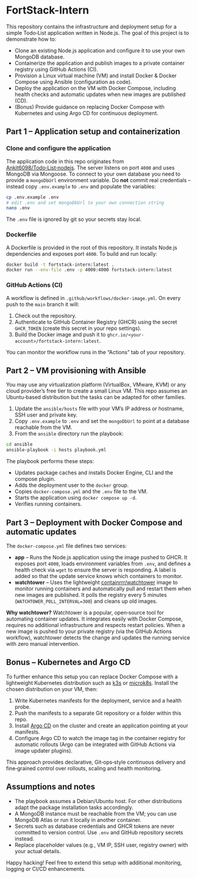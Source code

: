 # FortStack-Intern

This repository contains the infrastructure and deployment setup for a simple
Todo‑List application written in Node.js.  The goal of this project is to
demonstrate how to:

- Clone an existing Node.js application and configure it to use your own
  MongoDB database.
- Containerize the application and publish images to a private container
  registry using GitHub Actions (CI).
- Provision a Linux virtual machine (VM) and install Docker & Docker Compose
  using Ansible (configuration as code).
- Deploy the application on the VM with Docker Compose, including health
  checks and automatic updates when new images are published (CD).
- (Bonus) Provide guidance on replacing Docker Compose with Kubernetes and
  using Argo CD for continuous deployment.

## Part 1 – Application setup and containerization

### Clone and configure the application

The application code in this repo originates from
[Ankit6098/Todo‑List‑nodejs](https://github.com/Ankit6098/Todo-List-nodejs).
The server listens on port `4000` and uses MongoDB via Mongoose.  To connect
to your own database you need to provide a `mongoDbUrl` environment
variable.  Do **not** commit real credentials – instead copy `.env.example` to
`.env` and populate the variables:

```sh
cp .env.example .env
# edit .env and set mongoDbUrl to your own connection string
nano .env
```

The `.env` file is ignored by git so your secrets stay local.

### Dockerfile

A Dockerfile is provided in the root of this repository.  It installs Node.js
dependencies and exposes port `4000`.  To build and run locally:

```sh
docker build -t fortstack-intern:latest .
docker run --env-file .env -p 4000:4000 fortstack-intern:latest
```

### GitHub Actions (CI)

A workflow is defined in `.github/workflows/docker-image.yml`.  On every push
to the `main` branch it will:

1. Check out the repository.
2. Authenticate to GitHub Container Registry (GHCR) using the secret
   `GHCR_TOKEN` (create this secret in your repo settings).
3. Build the Docker image and push it to
   `ghcr.io/<your-account>/fortstack-intern:latest`.

You can monitor the workflow runs in the “Actions” tab of your repository.

## Part 2 – VM provisioning with Ansible

You may use any virtualization platform (VirtualBox, VMware, KVM) or any cloud
provider’s free tier to create a small Linux VM.  This repo assumes an
Ubuntu‑based distribution but the tasks can be adapted for other families.

1. Update the `ansible/hosts` file with your VM’s IP address or hostname,
   SSH user and private key.
2. Copy `.env.example` to `.env` and set the `mongoDbUrl` to point at a
   database reachable from the VM.
3. From the `ansible` directory run the playbook:

```sh
cd ansible
ansible-playbook -i hosts playbook.yml
```

The playbook performs these steps:

- Updates package caches and installs Docker Engine, CLI and the compose
  plugin.
- Adds the deployment user to the `docker` group.
- Copies `docker-compose.yml` and the `.env` file to the VM.
- Starts the application using `docker compose up -d`.
- Verifies running containers.

## Part 3 – Deployment with Docker Compose and automatic updates

The `docker-compose.yml` file defines two services:

- **app** – Runs the Node.js application using the image pushed to GHCR.
  It exposes port `4000`, loads environment variables from `.env`, and
  defines a health check via `wget` to ensure the server is responding.
  A label is added so that the update service knows which containers to
  monitor.
- **watchtower** – Uses the lightweight
  [containrrr/watchtower](https://containrrr.dev/watchtower/) image to
  monitor running containers and automatically pull and restart them when
  new images are published.  It polls the registry every 5 minutes
  (`WATCHTOWER_POLL_INTERVAL=300`) and cleans up old images.

**Why watchtower?**  Watchtower is a popular, open‑source tool for
automating container updates.  It integrates easily with Docker Compose,
requires no additional infrastructure and respects restart policies.
When a new image is pushed to your private registry (via the GitHub Actions
workflow), watchtower detects the change and updates the running service
with zero manual intervention.

## Bonus – Kubernetes and Argo CD

To further enhance this setup you can replace Docker Compose with a
lightweight Kubernetes distribution such as
[k3s](https://k3s.io/) or [microk8s](https://microk8s.io/).  Install the
chosen distribution on your VM, then:

1. Write Kubernetes manifests for the deployment, service and a health
   probe.
2. Push the manifests to a separate Git repository or a folder within
   this repo.
3. Install [Argo CD](https://argo-cd.readthedocs.io/) on the cluster and
   create an application pointing at your manifests.
4. Configure Argo CD to watch the image tag in the container registry for
   automatic rollouts (Argo can be integrated with GitHub Actions via
   image updater plugins).

This approach provides declarative, Git‑ops‑style continuous delivery and
fine‑grained control over rollouts, scaling and health monitoring.

## Assumptions and notes

- The playbook assumes a Debian/Ubuntu host.  For other distributions
  adapt the package installation tasks accordingly.
- A MongoDB instance must be reachable from the VM; you can use MongoDB
  Atlas or run it locally in another container.
- Secrets such as database credentials and GHCR tokens are never committed
  to version control.  Use `.env` and GitHub repository secrets instead.
- Replace placeholder values (e.g., VM IP, SSH user, registry owner) with
  your actual details.

Happy hacking!  Feel free to extend this setup with additional
monitoring, logging or CI/CD enhancements.
